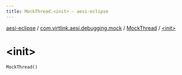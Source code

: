 ```yaml
---
title: MockThread.<init> - aesi-eclipse
---
```


[aesi-eclipse](../../index.html) / [com.virtlink.aesi.debugging.mock](../index.html) / [MockThread](index.html) / [&lt;init&gt;](.)

# &lt;init&gt;

`MockThread()`